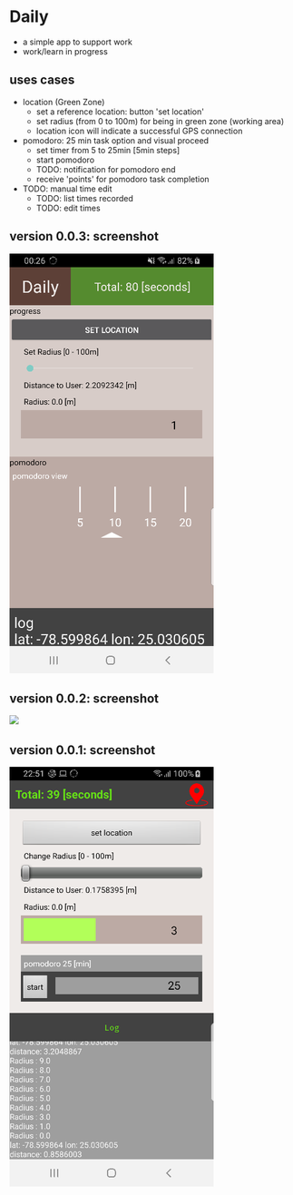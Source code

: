 # Daily
* a simple app to support work
* work/learn in progress

## uses cases
* location (Green Zone)
    * set a reference location: button 'set location'
    * set radius (from 0 to 100m) for being in green zone (working area)
    * location icon will indicate a successful GPS connection
* pomodoro: 25 min task option and visual proceed
    * set timer from 5 to 25min [5min steps]
    * start pomodoro
    * TODO: notification for pomodoro end
    * receive 'points' for pomodoro task completion
* TODO: manual time edit
    * TODO: list times recorded
    * TODO: edit times

## version 0.0.3: screenshot
![](daily-v3.png)
## version 0.0.2: screenshot
![](daily-v3.gif)
## version 0.0.1: screenshot
![](daily-v1.png)
